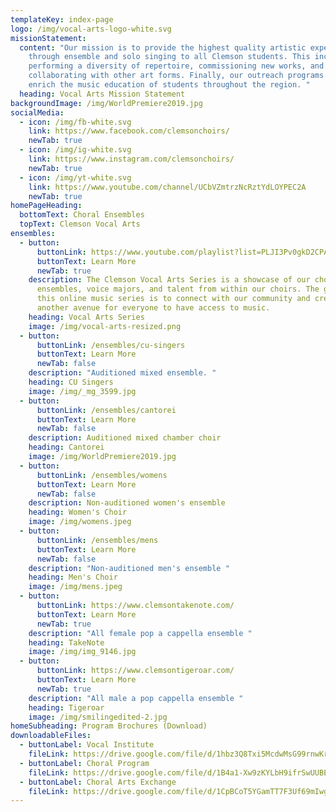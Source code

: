 ```yaml
---
templateKey: index-page
logo: /img/vocal-arts-logo-white.svg
missionStatement:
  content: "Our mission is to provide the highest quality artistic experience
    through ensemble and solo singing to all Clemson students. This includes
    performing a diversity of repertoire, commissioning new works, and
    collaborating with other art forms. Finally, our outreach programs aim to
    enrich the music education of students throughout the region. "
  heading: Vocal Arts Mission Statement
backgroundImage: /img/WorldPremiere2019.jpg
socialMedia:
  - icon: /img/fb-white.svg
    link: https://www.facebook.com/clemsonchoirs/
    newTab: true
  - icon: /img/ig-white.svg
    link: https://www.instagram.com/clemsonchoirs/
    newTab: true
  - icon: /img/yt-white.svg
    link: https://www.youtube.com/channel/UCbVZmtrzNcRztYdLOYPEC2A
    newTab: true
homePageHeading:
  bottomText: Choral Ensembles
  topText: Clemson Vocal Arts
ensembles:
  - button:
      buttonLink: https://www.youtube.com/playlist?list=PLJI3Pv0gkD2CPArkG0ui87QUeIPaojqy7
      buttonText: Learn More
      newTab: true
    description: The Clemson Vocal Arts Series is a showcase of our choral
      ensembles, voice majors, and talent from within our choirs. The goal with
      this online music series is to connect with our community and create
      another avenue for everyone to have access to music.
    heading: Vocal Arts Series
    image: /img/vocal-arts-resized.png
  - button:
      buttonLink: /ensembles/cu-singers
      buttonText: Learn More
      newTab: false
    description: "Auditioned mixed ensemble. "
    heading: CU Singers
    image: /img/_mg_3599.jpg
  - button:
      buttonLink: /ensembles/cantorei
      buttonText: Learn More
      newTab: false
    description: Auditioned mixed chamber choir
    heading: Cantorei
    image: /img/WorldPremiere2019.jpg
  - button:
      buttonLink: /ensembles/womens
      buttonText: Learn More
      newTab: false
    description: Non-auditioned women's ensemble
    heading: Women's Choir
    image: /img/womens.jpeg
  - button:
      buttonLink: /ensembles/mens
      buttonText: Learn More
      newTab: false
    description: "Non-auditioned men's ensemble "
    heading: Men's Choir
    image: /img/mens.jpeg
  - button:
      buttonLink: https://www.clemsontakenote.com/
      buttonText: Learn More
      newTab: true
    description: "​All female pop a cappella ensemble "
    heading: TakeNote
    image: /img/img_9146.jpg
  - button:
      buttonLink: https://www.clemsontigeroar.com/
      buttonText: Learn More
      newTab: true
    description: "All male a pop cappella ensemble "
    heading: Tigeroar
    image: /img/smilingedited-2.jpg
homeSubheading: Program Brochures (Download)
downloadableFiles:
  - buttonLabel: Vocal Institute
    fileLink: https://drive.google.com/file/d/1hbz3Q8Txi5McdwMsG99rnwKrZbMN2SAM/view?usp=sharing
  - buttonLabel: Choral Program
    fileLink: https://drive.google.com/file/d/1B4a1-Xw9zKYLbH9ifrSwUUBEysoZngOl/view?usp=sharing
  - buttonLabel: Choral Arts Exchange
    fileLink: https://drive.google.com/file/d/1CpBCoT5YGamTT7F3Uf69mIwg4ZTGcik9/view?usp=sharing
---
```

